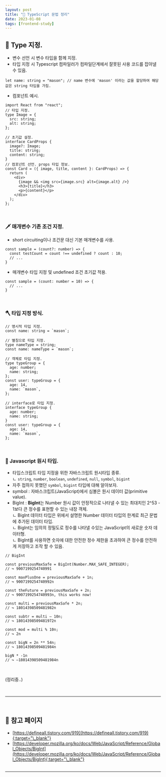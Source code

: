 ```yaml
---
layout: post
title: "🧮 TypeScript 문법 정리"
date: 2023-01-08
tags: [frontend-study]
---
```


## 🐛 Type 지정.

- 변수 선언 시 변수 타입을 함께 지정.
- 타입 지정 시 Typescript 컴파일러가 컴파일단계에서 잘못된 사용 코드를 잡아낼 수 있음.

```tsx
let name: string = "mason"; // name 변수에 'mason' 이라는 값을 할당하여 해당 값은 string 타입을 가짐.
```

- 컴포넌트 예시.

```tsx
import React from "react";
// 타입 지정.
type Image = {
  src: string;
  alt: string;
};

// 초기값 설정.
interface CardProps {
  image?: Image;
  title: string;
  content: string;
}
// 컴포넌트 선언. props 타입 정보.
const Card = ({ image, title, content }: CardProps) => {
  return (
    <div>
      {image && <img src={image.src} alt={image.alt} />}
      <h3>{title}</h3>
      <p>{content}</p>
    </div>
  );
};
```

<br/>

### 🗡 매개변수 기존 조건 지정.

- short circuiting이나 조건문 대신 기본 매개변수를 사용.

```
const sample = (count?: number) => {
  const testCount = count !== undefined ? count : 10;
  // ...
}
```

- 매개변수 타입 지정 및 undefined 조건 초기값 적용.

```
const sample = (count: number = 10) => {
  // ...
}
```

<br/>

### 🪓 타입 지정 방식.

```tsx
// 명시적 타입 지정.
const name: string = `mason`;

// 별칭으로 타입 지정.
type nameType = string;
const name: nameType = `mason`;

// 객체로 타입 지정.
type typeGroup = {
  age: number;
  name: string;
};
const user: typeGroup = {
  age: 14,
  name: `mason`,
};

// interface로 타입 지정.
interface typeGroup {
  age: number;
  name: string;
}
const user: typeGroup = {
  age: 14,
  name: `mason`,
};
```

<br/>

### 🔪 Javascript 원시 타입.

- 타입스크립트 타입 지정을 위한 자바스크립트 원시타입 종류.<br/>ㄴ `string`, `number`, `boolean`, `undefined`, `null`, `symbol`, `bigint`
- 자주 접하지 못했던 `symbol`, `bigint` 타입에 대해 알아보자.
- symbol : 자바스크립트(JavaScript)에서 심볼은 원시 데이터 값(primitive value).
- BigInt : **BigInt**는 Number 원시 값이 안정적으로 나타낼 수 있는 최대치인 2^53 - 1보다 큰 정수를 표현할 수 있는 내장 객체.<br/>ㄴ BigInt 데이터 타입은 위에서 설명한 Number 데이터 타입의 한계로 최근 문법에 추가된 데이터 타입.<br/>ㄴ BigInt는 임의의 정밀도로 정수를 나타낼 수있는 JavaScript의 새로운 숫자 데이터형.<br/>ㄴ BigInt를 사용하면 숫자에 대한 안전한 정수 제한을 초과하여 큰 정수를 안전하게 저장하고 조작 할 수 있음.

```tsx
// BigInt

const previousMaxSafe = BigInt(Number.MAX_SAFE_INTEGER);
// ↪ 9007199254740991

const maxPlusOne = previousMaxSafe + 1n;
// ↪ 9007199254740992n

const theFuture = previousMaxSafe + 2n;
// ↪ 9007199254740993n, this works now!

const multi = previousMaxSafe * 2n;
// ↪ 18014398509481982n

const subtr = multi – 10n;
// ↪ 18014398509481972n

const mod = multi % 10n;
// ↪ 2n

const bigN = 2n ** 54n;
// ↪ 18014398509481984n

bigN * -1n
// ↪ –18014398509481984n
```

<br/>

(정리중..)

<br/>

---

<br/>

## 🎫 참고 페이지

- [https://defineall.tistory.com/919](https://defineall.tistory.com/919){:target="\_blank"}
- [https://developer.mozilla.org/ko/docs/Web/JavaScript/Reference/Global_Objects/BigInt](https://developer.mozilla.org/ko/docs/Web/JavaScript/Reference/Global_Objects/BigInt){:target="\_blank"}
  <br/><br/>

---
